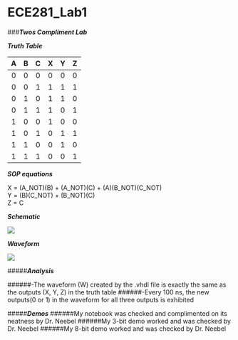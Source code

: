 ECE281_Lab1
===========

###__*Twos Compliment Lab*__


__*Truth Table*__


|A|B|C|X|Y|Z|
|:--:|:--:|:--:|:--:|:--:|:--:|
|0|0|0|0|0|0|
|0|0|1|1|1|1|
|0|1|0|1|1|0|
|0|1|1|1|0|1|
|1|0|0|1|0|0|
|1|0|1|0|1|1|
|1|1|0|0|1|0|
|1|1|1|0|0|1|


__*SOP equations*__


X = (A_NOT)(B) + (A_NOT)(C) + (A)(B_NOT)(C_NOT)  
Y = (B)(C_NOT) + (B_NOT)(C)  
Z = C


__*Schematic*__


![](https://github.com/dustyweisner/ECE281_Lab1/blob/master/logicdesign.jpg?raw=true)


__*Waveform*__


![](https://github.com/dustyweisner/ECE281_Lab1/blob/master/wave.GIF?raw=true)


#####__*Analysis*__


######-The waveform (W) created by the .vhdl file is exactly the same as the outputs (X, Y, Z) in the truth table
######-Every 100 ns, the new outputs(0 or 1) in the waveform for all three outputs is exhibited


#####__*Demos*__
######My notebook was checked and complimented on its neatness by Dr. Neebel
######My 3-bit demo worked and was checked by Dr. Neebel
######My 8-bit demo worked and was checked by Dr. Neebel
